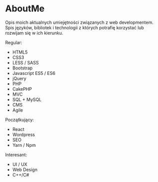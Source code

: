 # AboutMe
Opis moich aktualnych umiejętności związanych z web developmentem. Spis języków, bibliotek i technologii z których potrafię korzystać lub rozwijam się w ich kierunku. 

Regular:
- HTML5
- CSS3
- LESS / SASS
- Bootstrap
- Javascript ES5 / ES6
- jQuery
- PHP
- CakePHP
- MVC
- SQL + MySQL
- CMS
- Agile

Początkujący:
- React
- Wordpress
- SEO
- Yarn / Npm

Interesant:
- UI / UX
- Web Design
- C++/C#
